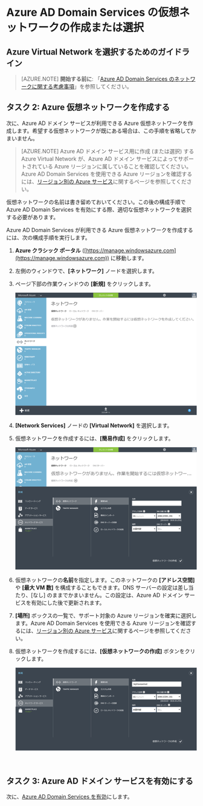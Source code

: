 <properties
	pageTitle="Azure AD ドメイン サービス: 仮想ネットワークの作成または選択 | Microsoft Azure"
	description="Azure Active Directory ドメイン サービスの概要"
	services="active-directory-ds"
	documentationCenter=""
	authors="mahesh-unnikrishnan"
	manager="stevenpo"
	editor="curtand"/>

<tags
	ms.service="active-directory-ds"
	ms.workload="identity"
	ms.tgt_pltfrm="na"
	ms.devlang="na"
	ms.topic="get-started-article"
	ms.date="09/20/2016"
	ms.author="maheshu"/>

# Azure AD Domain Services の仮想ネットワークの作成または選択

## Azure Virtual Network を選択するためのガイドライン
> [AZURE.NOTE] **開始する前に**: 「[Azure AD Domain Services のネットワークに関する考慮事項](active-directory-ds-networking.md)」を参照してください。


## タスク 2: Azure 仮想ネットワークを作成する
次に、Azure AD ドメイン サービスが利用できる Azure 仮想ネットワークを作成します。希望する仮想ネットワークが既にある場合は、この手順を省略してかまいません。

> [AZURE.NOTE] Azure AD ドメイン サービス用に作成 (または選択) する Azure Virtual Network が、Azure AD ドメイン サービスによってサポートされている Azure リージョンに属していることを確認してください。Azure AD Domain Services を使用できる Azure リージョンを確認するには、[リージョン別の Azure サービス](https://azure.microsoft.com/regions/#services/)に関するページを参照してください。

仮想ネットワークの名前は書き留めておいてください。この後の構成手順で Azure AD Domain Services を有効にする際、適切な仮想ネットワークを選択する必要があります。

Azure AD Domain Services が利用できる Azure 仮想ネットワークを作成するには、次の構成手順を実行します。

1. **Azure クラシック ポータル** ([https://manage.windowsazure.com](https://manage.windowsazure.com)) に移動します。

2. 左側のウィンドウで、**[ネットワーク]** ノードを選択します。

3. ページ下部の作業ウィンドウの **[新規]** をクリックします。

    ![[Virtual Networks] ノード](./media/active-directory-domain-services-getting-started/virtual-networks.png)

4. **[Network Services]** ノードの **[Virtual Network]** を選択します。

5. 仮想ネットワークを作成するには、**[簡易作成]** をクリックします。

    ![Virtual network - quick create](./media/active-directory-domain-services-getting-started/virtual-network-quickcreate.png)

6. 仮想ネットワークの**名前**を指定します。このネットワークの **[アドレス空間]** や **[最大 VM 数]** を構成することもできます。DNS サーバーの設定は差し当たり、[なし] のままでかまいません。この設定は、Azure AD ドメイン サービスを有効にした後で更新されます。

7. **[場所]** ボックスの一覧で、サポート対象の Azure リージョンを確実に選択します。Azure AD Domain Services を使用できる Azure リージョンを確認するには、[リージョン別の Azure サービス](https://azure.microsoft.com/regions/#services/)に関するページを参照してください。

8. 仮想ネットワークを作成するには、**[仮想ネットワークの作成]** ボタンをクリックします。

    ![Azure AD Domain Services 用の仮想ネットワークを作成します。](./media/active-directory-domain-services-getting-started/create-vnet.png)

<br>

## タスク 3: Azure AD ドメイン サービスを有効にする
次に、[Azure AD Domain Services を有効](active-directory-ds-getting-started-enableaadds.md)にします。

<!-------HONumber=AcomDC_0921_2016-->